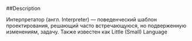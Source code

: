 ##Description

Интерпретатор (англ. Interpreter) — поведенческий шаблон проектирования, решающий часто встречающуюся,
но подверженную изменениям, задачу. Также известен как Little (Small) Language
